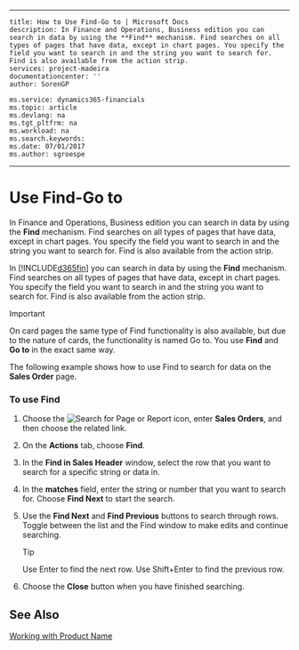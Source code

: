 
---
    title: How to Use Find-Go to | Microsoft Docs
    description: In Finance and Operations, Business edition you can search in data by using the **Find** mechanism. Find searches on all types of pages that have data, except in chart pages. You specify the field you want to search in and the string you want to search for. Find is also available from the action strip.
    services: project-madeira
    documentationcenter: ''
    author: SorenGP

    ms.service: dynamics365-financials
    ms.topic: article
    ms.devlang: na
    ms.tgt_pltfrm: na
    ms.workload: na
    ms.search.keywords:
    ms.date: 07/01/2017
    ms.author: sgroespe

---
# Use Find-Go to
In Finance and Operations, Business edition you can search in data by using the **Find** mechanism. Find searches on all types of pages that have data, except in chart pages. You specify the field you want to search in and the string you want to search for. Find is also available from the action strip.  

In [!INCLUDE[d365fin](../../includes/d365fin_md.md)] you can search in data by using the **Find** mechanism. Find searches on all types of pages that have data, except in chart pages. You specify the field you want to search in and the string you want to search for. Find is also available from the action strip.  

> [!IMPORTANT]  
>  On card pages the same type of Find functionality is also available, but due to the nature of cards, the functionality is named Go to. You use **Find** and **Go to** in the exact same way.  

 The following example shows how to use Find to search for data on the **Sales Order** page.  

### To use Find  

1.  Choose the ![Search for Page or Report](media/ui-search/search_small.png "Search for Page or Report icon") icon, enter **Sales Orders**, and then choose the related link.  

2.  On the **Actions** tab, choose **Find**.  

3.  In the **Find in Sales Header** window, select the row that you want to search for a specific string or data in.  

4.  In the **matches** field, enter the string or number that you want to search for. Choose **Find Next** to start the search.  

5.  Use the **Find Next** and **Find Previous** buttons to search through rows. Toggle between the list and the Find window to make edits and continue searching.  

    > [!TIP]  
    >  Use Enter to find the next row. Use Shift+Enter to find the previous row.  

6.  Choose the **Close** button when you have finished searching.  

## See Also  
 [Working with Product Name](../../../archive/WorkingWithDynamics/working-with-$-p_1-product-name-$-.md)
